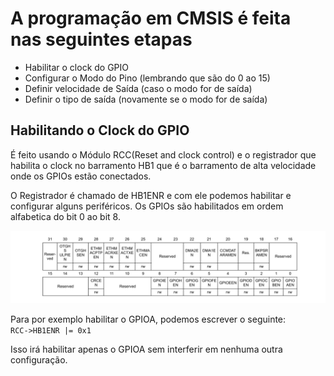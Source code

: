 # A programação em CMSIS é feita nas seguintes etapas

- Habilitar o clock do GPIO
- Configurar o Modo do Pino (lembrando que são do 0 ao 15)
- Definir velocidade de Saída (caso o modo for de saída)
- Definir o tipo de saída (novamente se o modo for de saída)

## Habilitando o Clock do GPIO

É feito usando o Módulo RCC(Reset and clock control) e o registrador que habilita o clock
no barramento HB1 que é o barramento de alta velocidade onde os GPIOs estão conectados.

O Registrador é chamado de HB1ENR e com ele podemos habilitar e configurar alguns periféricos.
Os GPIOs são habilitados em ordem alfabetica do bit 0 ao bit 8.

![HB1ENR](../imagens/HB1ENR.PNG)

Para por exemplo habilitar o GPIOA, podemos escrever o seguinte:  
`RCC->HB1ENR |= 0x1`

Isso irá habilitar apenas o GPIOA sem interferir em nenhuma outra configuração.

